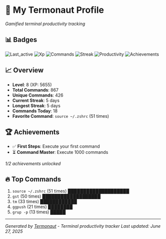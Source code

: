 # 🚀 My Termonaut Profile

*Gamified terminal productivity tracking*

## 📊 Badges

![Last_active](https://img.shields.io/badge/Last+Active-3h+ago-green?style=flat-square&logo=terminal&logoColor=white) ![Xp](https://img.shields.io/badge/XP-Level+8+%285655%2F8100%29-green?style=flat-square&logo=terminal&logoColor=white) ![Commands](https://img.shields.io/badge/Commands-867-green?style=flat-square&logo=terminal&logoColor=white) ![Streak](https://img.shields.io/badge/Streak-5+days-green?style=flat-square&logo=terminal&logoColor=white) ![Productivity](https://img.shields.io/badge/Productivity-80.0%25-green?style=flat-square&logo=terminal&logoColor=white) ![Achievements](https://img.shields.io/badge/Achievements-5%2F10-blue?style=flat-square&logo=terminal&logoColor=white) 

## 📈 Overview

- **Level**: 8 (XP: 5655)
- **Total Commands**: 867
- **Unique Commands**: 426
- **Current Streak**: 5 days
- **Longest Streak**: 5 days
- **Commands Today**: 18
- **Favorite Command**: `source ~/.zshrc` (51 times)

## 🏆 Achievements

- ✅ **First Steps**: Execute your first command
- ⏳ **Command Master**: Execute 1000 commands

*1/2 achievements unlocked*

## 🔥 Top Commands

1. `source ~/.zshrc` (51 times) ████████████████████
2. `gst` (50 times) ███████████████████
3. `tm` (33 times) ████████████
4. `ggpush` (21 times) ████████
5. `grup -p` (13 times) █████

---

*Generated by [Termonaut](https://github.com/oiahoon/termonaut) - Terminal productivity tracker*
*Last updated: June 27, 2025*
